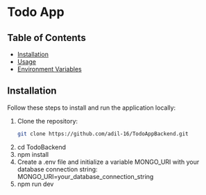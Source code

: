 # Todo App

## Table of Contents

- [Installation](#installation)
- [Usage](#usage)
- [Environment Variables](#environment-variables)

## Installation

Follow these steps to install and run the application locally:

1. Clone the repository:
   ```bash
   git clone https://github.com/adil-16/TodoAppBackend.git
   ```
2. cd TodoBackend
3. npm install
4. Create a .env file and initialize a variable MONGO_URI with your database connection string: MONGO_URI=your_database_connection_string
5. npm run dev
